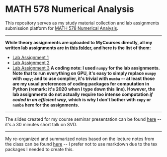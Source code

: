 # MATH 578 Numerical Analysis 

This repository serves as my study material collection and lab assignments submission platform for [MATH 578 Numerical Analysis](https://www.math.mcgill.ca/gantumur/math578f20/ "MATH 578 Course Page"). 

------------------------------
**While theory assignments are uploaded to MyCourses directly, all my written lab assignments are in [this folder](Lab%20Assignments "Kai's MATH 578 lab assignments"), and here is the list of them:**
- [Lab Assignment 1](Lab%20Assignments/Lab%20Assignment%201/lab_assignment_1.ipynb "Kai's MATH 578 lab assignment 1")
- [Lab Assignment 2](Lab%20Assignments/Lab%20Assignment%202/lab_assignment_2.ipynb "Kai's MATH 578 lab assignment 2")
- [Lab Assignment 3](Lab%20Assignments/Lab%20Assignment%203/lab_assignment_3.ipynb "Kai's MATH 578 lab assignment 3")
**A coding note: I used `numpy` for the lab assignments. Note that to run everything on GPU, it's easy to simply replace `numpy` with `cupy`; and to use complier, it's trivial with `numba` -- at least those are my usual preferences of coding packages for computation in Python (remark: it's 2020 when I type down this line). However, the lab assignments do not actually require too intense computation *if coded in an efficient way*, which is why I don't bother with `cupy` or `numba` here for the assignments.**
------------------------------

The slides created for my course seminar presentation can be found [here](Course%20Seminar/578_seminar_talk.pdf "Kai's MATH 578 Seminar Slides") -- it's a 30 minutes short talk on SVD.

------------------------------
My re-organized and summarized notes based on the lecture notes from the class can be found [here](Student%20Notes/MATH578_student_notes.pdf "Kai's MATH 578 Student Notes") -- I prefer not to use markdown due to the tex packages I needed to create this. 


